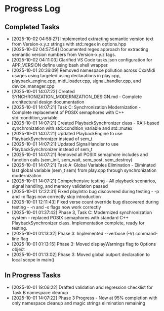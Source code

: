# Progress Log

## Completed Tasks
*   [2025-10-02 04:58:27] Implemented extracting semantic version text from Version-x.y.z strings with std::regex in options.hpp
*   [2025-10-02 04:57:54] Documented regex approach for extracting semantic version numbers from Version-x.y.z tags.
*   [2025-10-02 04:11:03] Clarified VS Code tasks.json configuration for APP_VERSION define using bash shell wrapper.
*   [2025-10-01 20:36:09] Removed namespace pollution across CxxMidi usages using targeted using declarations in play.cpp, playback_engine.cpp, midi_loader.cpp, signal_handler.cpp, and device_manager.cpp
*   [2025-10-01 14:07:22] Created SYNCHRONIZATION_MODERNIZATION_DESIGN.md - Complete architectural design documentation
*   [2025-10-01 14:07:21] Task C: Synchronization Modernization - Complete replacement of POSIX semaphores with C++ std::condition_variable
*   [2025-10-01 14:07:21] Created PlaybackSynchronizer class - RAII-based synchronization with std::condition_variable and std::mutex
*   [2025-10-01 14:07:21] Updated PlaybackEngine to use PlaybackSynchronizer instead of sem_t
*   [2025-10-01 14:07:21] Updated SignalHandler to use PlaybackSynchronizer instead of sem_t
*   [2025-10-01 14:07:21] Removed all POSIX semaphore includes and function calls (sem_init, sem_wait, sem_post, sem_destroy)
*   [2025-10-01 14:07:21] Task A: Global Variables Elimination - Eliminated last global variable (sem_t sem) from play.cpp through synchronization modernization
*   [2025-10-01 14:07:21] Comprehensive testing - All playback scenarios, signal handling, and memory validation passed
*   [2025-10-01 12:22:31] Fixed playIntro bug discovered during testing - -p and -x flags now correctly skip introduction
*   [2025-10-01 12:11:43] Fixed verse count override bug discovered during testing - -n and -x flags now work correctly
*   [2025-10-01 01:37:42] Phase 3, Task C: Modernized synchronization system - replaced POSIX semaphores with standard C++ PlaybackSynchronizer class. Implementation complete, ready for testing.
*   [2025-10-01 01:13:32] Phase 3: Implemented --verbose (-V) command-line flag
*   [2025-10-01 01:13:15] Phase 3: Moved displayWarnings flag to Options object
*   [2025-10-01 01:13:02] Phase 3: Moved global outport declaration to local scope in main()

## In Progress Tasks
*   [2025-10-01 19:06:22] Drafted validation and regression checklist for Task B namespace cleanup
*   [2025-10-01 14:07:22] Phase 3 Progress - Now at 95% completion with only namespace cleanup and magic strings elimination remaining
